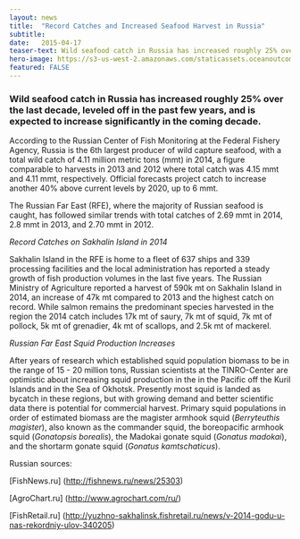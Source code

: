 ```yaml
---
layout: news
title:  "Record Catches and Increased Seafood Harvest in Russia"
subtitle: 
date:   2015-04-17
teaser-text: Wild seafood catch in Russia has increased roughly 25% over the last decade, with further increases projected.
hero-image: https://s3-us-west-2.amazonaws.com/staticassets.oceanoutcomes.org/news+and+analysis/hero+images/russia-record-catches-hero.jpg
featured: FALSE
---
```


### Wild seafood catch in Russia has increased roughly 25% over the last decade, leveled off in the past few years, and is expected to increase significantly in the coming decade. 

According to the Russian Center of Fish Monitoring at the Federal Fishery Agency, Russia is the 6th largest producer of wild capture seafood, with a total wild catch of 4.11 million metric tons (mmt) in 2014, a figure comparable to harvests in 2013 and 2012 where total catch was 4.15 mmt and 4.11 mmt, respectively. Official forecasts project catch to increase another 40% above current levels by 2020, up to 6 mmt.

The Russian Far East (RFE), where the majority of Russian seafood is caught, has followed similar trends with total catches of 2.69 mmt in 2014, 2.8 mmt in 2013, and 2.70 mmt in 2012.

*Record Catches on Sakhalin Island in 2014*

Sakhalin Island in the RFE is home to a fleet of 637 ships and 339 processing facilities and the local administration has reported a steady growth of fish production volumes in the last five years. The Russian Ministry of Agriculture reported a harvest of 590k mt on Sakhalin Island in 2014, an increase of 47k mt compared to 2013 and the highest catch on record. While salmon remains the predominant species harvested in the region the 2014 catch includes 17k mt of saury, 7k mt of squid, 7k mt of pollock, 5k mt of grenadier, 4k mt of scallops, and 2.5k mt of mackerel. 

*Russian Far East Squid Production Increases*

After years of research which established squid population biomass to be in the range of 15 - 20 million tons, Russian scientists at the TINRO-Center are optimistic about increasing squid production in the in the Pacific off the Kuril Islands and in the Sea of Okhotsk. Presently most squid is landed as bycatch in these regions, but with growing demand and better scientific data there is potential for commercial harvest. Primary squid populations in order of estimated biomass are the magister armhook squid (*Berryteuthis magister*), also known as the commander squid, the boreopacific armhook squid (*Gonatopsis borealis*), the Madokai gonate squid (*Gonatus madokai*), and the shortarm gonate squid (*Gonatus kamtschaticus*).

Russian sources:

[FishNews.ru] (http://fishnews.ru/news/25303)

[AgroChart.ru] (http://www.agrochart.com/ru/)

[FishRetail.ru] (http://yuzhno-sakhalinsk.fishretail.ru/news/v-2014-godu-u-nas-rekordniy-ulov-340205)

